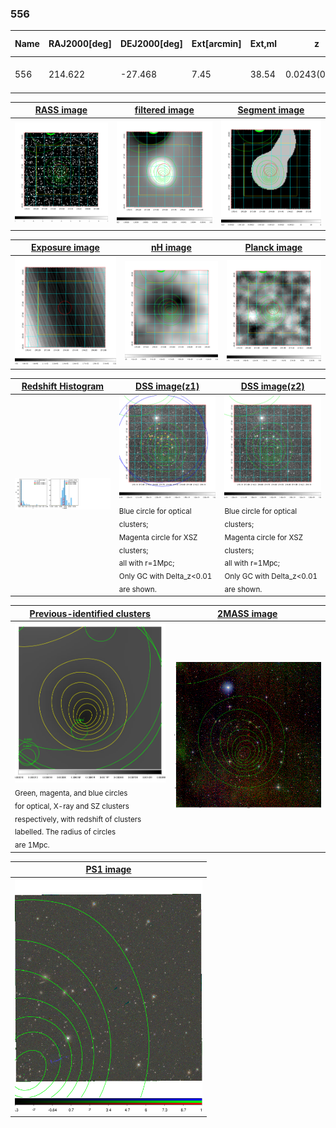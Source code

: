 <div STYLE="page-break-after: always;"></div>

### 556

|Name|RAJ2000[deg]|DEJ2000[deg] |Ext[arcmin]| Ext,ml | z | z_src| C|GC(XSZ,Delta_z<0.01)| GC(OPT,Delta_z<0.01)|GC| R_sig[arcmin] | R500[arcmin] | R500[Mpc]| CRsig[c/s] | CR500[c/s] |L500[1E44 erg/s]|F500[1E-12 erg/s/cm^2]| M500[1E14 Msun]|Tx[keV]|Cnt_sig|Beta|Rc[arcmin]|Comment|Alias|
|---|---|---|---|---|---|------|---|--------|---------|----------|---|---|---|---|---|---|---|---|---|---|---|---|---|---|
|556| 214.622| -27.468| 7.45| 38.54| 0.0243(0.005)| z1, z_opt| S| -| A, N| A, N, W| 11.238| 18.839| 0.554| 0.279(0.076)| 0.314(0.085)| 0.061(0.011)| 4.550(0.840)| 0.49(0.05)| 1.40(0.08)| 43.6| 0.815(-0.180+0.132)| 13.218(-2.886+2.675)| -| t374|

|[RASS image](../image/556/556_img.pdf)|[filtered image](../image/556/556_fil.pdf)|[Segment image](../image/556/556_seg.pdf)|
|-------------------|--------------------|-------------------|
| <img src="../image/556/556_img.png" width="300">  | <img src="../image/556/556_fil.png" width="300">   | <img src="../image/556/556_seg.png" width="300">  |

|[Exposure image](../image/556/556_mex.pdf)| [nH image](../image/556/556_nh.pdf)| [Planck image](../image/556/556_p.pdf)|
|-------------------|--------------------|-------------------|
|<img src="../image/556/556_mex.png" width="300">   | <img src="../image/556/556_nh.png" width="300">    | <img src="../image/556/556_p.png" width="300"> |

|[Redshift Histogram](../image/556/556_zg.pdf) | [DSS image(z1)](../image/556/556_dss_z1.pdf)      |  [DSS image(z2)](../image/556/556_dss_z2.pdf)    |
|-------------------|--------------------|-------------------|
|<img src="../image/556/556_zg.png" width="300"> |<img src="../image/556/556_dss_z1.png" width="300"> <sub><br>Blue circle for optical clusters; <br>Magenta circle for XSZ clusters; <br>all with r=1Mpc; <br>Only GC with Delta_z<0.01 are shown. </sub>| <img src="../image/556/556_dss_z2.png" width="300"><sub><br>Blue circle for optical clusters; <br>Magenta circle for XSZ clusters; <br>all with r=1Mpc; <br>Only GC with Delta_z<0.01 are shown. </sub> |

|[Previous-identified clusters](../image/556/556_gc.pdf) | [2MASS image](../image/556/556_2mass.pdf)      |
|-------------------|-------------------|
|<img src=../image/556/556_gc.png width="300"> <br><sub>Green, magenta, and blue circles <br>for optical, X-ray and SZ clusters <br>respectively, with redshift of clusters <br>labelled. The radius of circles <br>are 1Mpc.</sub>|<img src="../image/556/556_2mass.png" width="300">  |

|[PS1 image](../image/556/556_ps1.pdf)            |
|-------------------|
| <img src="../image/556/556_ps1.png" width="300">  |
